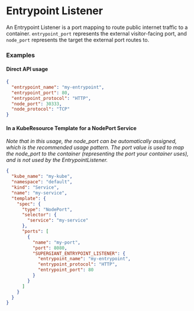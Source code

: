 # Entrypoint Listener

An Entrypoint Listener is a port mapping to route public internet traffic to a
container. `entrypoint_port` represents the external visitor-facing port, and
`node_port` represents the target the external port routes to.

### Examples

#### Direct API usage

```json
{
  "entrypoint_name": "my-entrypoint",
  "entrypoint_port": 80,
  "entrypoint_protocol": "HTTP",
  "node_port": 30333,
  "node_protocol": "TCP"
}
```

#### In a KubeResource Template for a NodePort Service

_Note that in this usage, the node_port can be automatically assigned, which is
the recommended usage pattern. The port value is used to map the node_port to
the container (representing the port your container uses), and is not used by
the EntrypointListener._

```json
{
  "kube_name": "my-kube",
  "namespace": "default",
  "kind": "Service",
  "name": "my-service",
  "template": {
    "spec": {
      "type": "NodePort",
      "selector": {
        "service": "my-service"
      },
      "ports": [
        {
          "name": "my-port",
          "port": 8080,
          "SUPERGIANT_ENTRYPOINT_LISTENER": {
            "entrypoint_name": "my-entrypoint",
            "entrypoint_protocol": "HTTP",
            "entrypoint_port": 80
          }
        }
      ]
    }
  }
}
```
